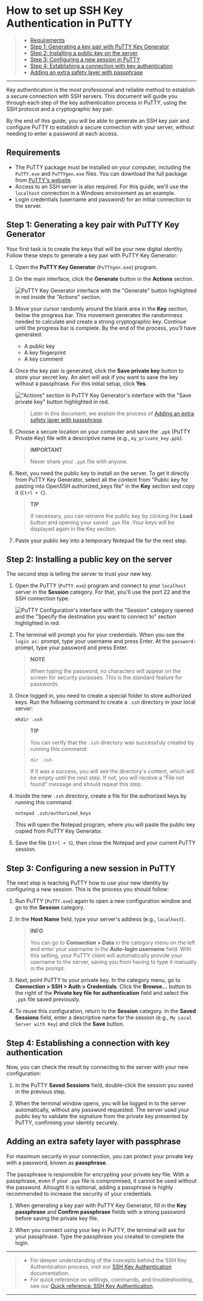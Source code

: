 # How to set up SSH Key Authentication in PuTTY

> * [Requirements](#requirements)
> * [Step 1: Generating a key pair with PuTTY Key Generator](#step-1-generating-a-key-pair-with-putty-key-generator)
> * [Step 2: Installing a public key on the server](#step-2-installing-a-public-key-on-the-server)
> * [Step 3: Configuring a new session in PuTTY](#step-3-configuring-a-new-session-in-putty)
> * [Step 4: Establishing a connection with key authentication](#step-4-establishing-a-connection-with-key-authentication)
> * [Adding an extra safety layer with passphrase](#adding-an-extra-safety-layer-with-passphrase)

---

Key authentication is the most professional and reliable method to establish a secure connection with SSH servers. This document will guide you through each step of the key authentication process in PuTTY, using the SSH protocol and a cryptographic key pair. 

By the end of this guide, you will be able to generate an SSH key pair and configure PuTTY to establish a secure connection with your server, without needing to enter a password at each access. 

## Requirements

* The PuTTY package must be installed on your computer, including the `PuTTY.exe` and `PuTTYgen.exe` files. You can download the full package from [PuTTY's website](https://putty.org/).
* Access to an SSH server is also required. For this guide, we'll use the `localhost` connection in a Windows environment as an example.
* Login credentials (username and password) for an initial connection to the server.

## Step 1: Generating a key pair with PuTTY Key Generator

Your first task is to create the keys that will be your new digital identity. Follow these steps to generate a key pair with PuTTY Key Generator:

1. Open the **PuTTY Key Generator** (`PuTTYgen.exe`) program.

2. On the main interface, click the **Generate** button in the **Actions** section.

    ![PuTTY Key Generator interface with the "Generate" button highlighted in red inside the "Actions" section.](/images/puttygen-interface.png)

3. Move your cursor randomly around the blank area in the **Key** section, below the progress bar. This movement generates the randomness needed to calculate and create a strong cryptographic key. Continue until the progress bar is complete. By the end of the process, you'll have generated:
    * A public key
    * A key fingerprint
    * A key comment

4. Once the key pair is generated, click the **Save private key** button to store your secret key. An alert will ask if you want to save the key without a passphrase. For this initial setup, click **Yes**.

    !["Actions" section in PuTTY Key Generator's interface with the "Save private key" button highlighted in red.](/images/save-private-key.png)

    > Later in this document, we explain the process of [Adding an extra safety layer with passphrase](#adding-an-extra-safety-layer-with-passphrase).

5. Choose a secure location on your computer and save the `.ppk` (PuTTY Private Key) file with a descriptive name (e.g., `my_private_key.ppk`).

    > **IMPORTANT**
    > 
    > Never share your `.ppk` file with anyone.

6. Next, you need the public key to install on the server. To get it directly from PuTTY Key Generator, select all the content from "Public key for pasting into OpenSSH authorized_keys file" in the **Key** section and copy it (`Ctrl + C`). 

    > **TIP**
    >
    > If necessary, you can retrieve the public key by clicking the **Load** button and opening your saved `.ppk` file. Your keys will be displayed again in the Key section.

7. Paste your public key into a temporary Notepad file for the next step.

## Step 2: Installing a public key on the server

The second step is telling the server to trust your new key.

1. Open the PuTTY (`PuTTY.exe`) program and connect to your `localhost` server in the **Session** category. For that, you'll use the port 22 and the SSH connection type.

    ![PuTTY Configuration's interface with the "Session" category opened and the "Specify the destination you want to connect to" section highlighted in red.](/images/putty-config.png)

2. The terminal will prompt you for your credentials. When you see the `login as:` prompt, type your username and press Enter. At the `password:` prompt, type your password and press Enter.

    > **NOTE**
    > 
    > When typing the password, no characters will appear on the screen for security purposes. This is the standard feature for passwords.

3. Once logged in, you need to create a special folder to store authorized keys. Run the following command to create a `.ssh` directory in your local server: 

    ```shell
    mkdir .ssh
    ```

    > **TIP**
    > 
    > You can verify that the `.ssh` directory was successfuly created by running this command: 
    >
    > ```shell
    > dir .ssh
    > ```
    >
    > If it was a success, you will see the directory's content, which will be empty until the next step. If not, you will receive a "File not found" message and should repeat this step.

4. Inside the new `.ssh` directory, create a file for the authorized keys by running this command:

    ```shell
    notepad .ssh/authorized_keys
    ```

    This will open the Notepad program, where you will paste the public key copied from PuTTY Key Generator. 
    
5. Save the file (`Ctrl + S`), then close the Notepad and your current PuTTY session.

## Step 3: Configuring a new session in PuTTY

The next step is teaching PuTTY how to use your new identity by configuring a new session. This is the process you should follow:

1. Run PuTTY (`PuTTY.exe`) again to open a new configuration window and go to the **Session** category.

2. In the **Host Name** field, type your server's address (e.g., `localhost`).

    > **INFO**
    > 
    > You can go to **Connection > Data** in the category menu on the left and enter your username in the **Auto-login username** field. With this setting, your PuTTY client will automatically provide your username to the server, saving you from having to type it manually in the prompt.

3. Next, point PuTTY to your private key. In the category menu, go to **Connection > SSH > Auth > Credentials**. Click the **Browse…** button to the right of the **Private key file for authentication** field and select the `.ppk` file saved previously.

4. To reuse this configuration, return to the **Session** category. In the **Saved Sessions** field, enter a descriptive name for the session (e.g., `My Local Server with Key`) and click the **Save** button.

## Step 4: Establishing a connection with key authentication

Now, you can check the result by connecting to the server with your new configuration:

1. In the PuTTY **Saved Sessions** field, double-click the session you saved in the previous step.

2. When the terminal window opens, you will be logged in to the server automatically, without any password requested. The server used your public key to validate the signature from the private key presented by PuTTY, confirming your identity securely.

## Adding an extra safety layer with passphrase

For maximum security in your connection, you can protect your private key with a password, known as **passphrase**.

The passphrase is responsible for encrypting your private key file. With a passphrase, even if your `.ppk` file is compromised, it cannot be used without the password. Altought it is optional, adding a passphrase is highly recommended to increase the security of your credentials. 

1. When generating a key pair with PuTTY Key Generator, fill in the **Key passphrase** and **Confirm passphrase** fields with a strong password before saving the private key file.

2. When you connect using your key in PuTTY, the terminal will ask for your passphrase. Type the passphrase you created to complete the login. 

---

> * For deeper understanding of the concepts behind the SSH Key Authentication process, visit our [SSH Key Authentication](explanation.md) documentation.
> * For quick reference on settings, commands, and troubleshooting, see our [Quick reference: SSH Key Authentication](reference.md).


---
